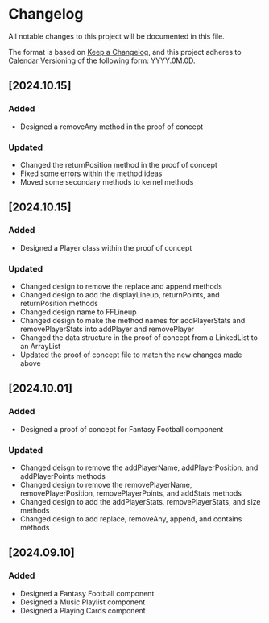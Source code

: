# Changelog

All notable changes to this project will be documented in this file.

The format is based on [Keep a Changelog](https://keepachangelog.com/en/1.1.0/),
and this project adheres to [Calendar Versioning](https://calver.org/) of
the following form: YYYY.0M.0D.

## [2024.10.15]

### Added

- Designed a removeAny method in the proof of concept

### Updated

- Changed the returnPosition method in the proof of concept
- Fixed some errors within the method ideas
- Moved some secondary methods to kernel methods

## [2024.10.15]

### Added

- Designed a Player class within the proof of concept

### Updated

- Changed design to remove the replace and append methods
- Changed design to add the displayLineup, returnPoints, and returnPosition methods
- Changed design name to FFLineup
- Changed design to make the method names for addPlayerStats and removePlayerStats into addPlayer and removePlayer
- Changed the data structure in the proof of concept from a LinkedList to an ArrayList
- Updated the proof of concept file to match the new changes made above

## [2024.10.01]

### Added

- Designed a proof of concept for Fantasy Football component

### Updated

- Changed deisgn to remove the addPlayerName, addPlayerPosition, and addPlayerPoints methods
- Changed design to remove the removePlayerName, removePlayerPosition, removePlayerPoints, and addStats methods
- Changed design to add the addPlayerStats, removePlayerStats, and size methods
- Changed design to add replace, removeAny, append, and contains methods

## [2024.09.10]

### Added

- Designed a Fantasy Football component
- Designed a Music Playlist component
- Designed a Playing Cards component